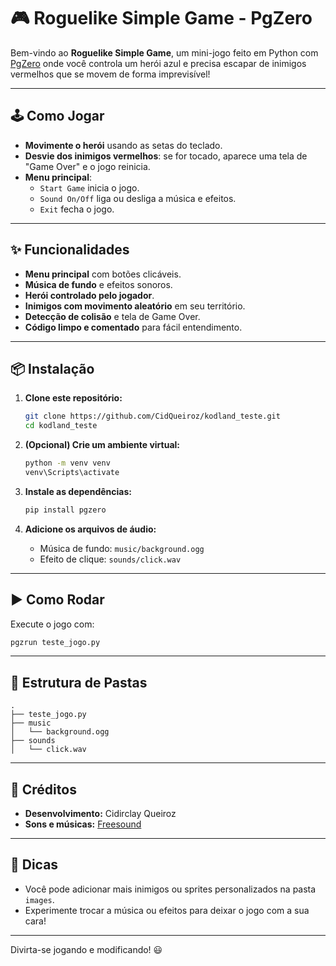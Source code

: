 # 🎮 Roguelike Simple Game - PgZero

Bem-vindo ao **Roguelike Simple Game**, um mini-jogo feito em Python com [PgZero](https://pygame-zero.readthedocs.io/en/stable/) onde você controla um herói azul e precisa escapar de inimigos vermelhos que se movem de forma imprevisível!

---

## 🕹️ Como Jogar

- **Movimente o herói** usando as setas do teclado.
- **Desvie dos inimigos vermelhos**: se for tocado, aparece uma tela de "Game Over" e o jogo reinicia.
- **Menu principal**:  
  - `Start Game` inicia o jogo.
  - `Sound On/Off` liga ou desliga a música e efeitos.
  - `Exit` fecha o jogo.

---

## ✨ Funcionalidades

- **Menu principal** com botões clicáveis.
- **Música de fundo** e efeitos sonoros.
- **Herói controlado pelo jogador**.
- **Inimigos com movimento aleatório** em seu território.
- **Detecção de colisão** e tela de Game Over.
- **Código limpo e comentado** para fácil entendimento.

---

## 📦 Instalação

1. **Clone este repositório:**
   ```bash
   git clone https://github.com/CidQueiroz/kodland_teste.git
   cd kodland_teste
   ```

2. **(Opcional) Crie um ambiente virtual:**
   ```bash
   python -m venv venv
   venv\Scripts\activate
   ```

3. **Instale as dependências:**
   ```bash
   pip install pgzero
   ```

4. **Adicione os arquivos de áudio:**
   - Música de fundo: `music/background.ogg`
   - Efeito de clique: `sounds/click.wav`

---

## ▶️ Como Rodar

Execute o jogo com:
```bash
pgzrun teste_jogo.py
```

---

## 📁 Estrutura de Pastas

```
.
├── teste_jogo.py
├── music
│   └── background.ogg
├── sounds
│   └── click.wav
```

---

## 📝 Créditos

- **Desenvolvimento:** Cidirclay Queiroz
- **Sons e músicas:** [Freesound](https://freesound.org/)

---

## 🚀 Dicas

- Você pode adicionar mais inimigos ou sprites personalizados na pasta `images`.
- Experimente trocar a música ou efeitos para deixar o jogo com a sua cara!

---

Divirta-se jogando e modificando! 😃